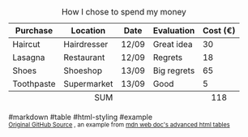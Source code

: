 <table>
	<caption>How I chose to spend my money</caption>
	<thead>
	  <tr>
		<th>Purchase</th>
		<th>Location</th>
		<th>Date</th>
		<th>Evaluation</th>
		<th>Cost (€)</th>
	  </tr>
	</thead>
	<tfoot>
	  <tr style='text-align: center;'>
		<td colspan="4">SUM</td>
		<td>118</td>
	  </tr>
	</tfoot>
	<tbody>
	  <tr>
		<td>Haircut</td>
		<td>Hairdresser</td>
		<td>12/09</td>
		<td>Great idea</td>
		<td>30</td>
	  </tr>
	  <tr>
		<td>Lasagna</td>
		<td>Restaurant</td>
		<td>12/09</td>
		<td>Regrets</td>
		<td>18</td>
	  </tr>
	  <tr>
		<td>Shoes</td>
		<td>Shoeshop</td>
		<td>13/09</td>
		<td>Big regrets</td>
		<td>65</td>
	  </tr>
	  <tr>
		<td>Toothpaste</td>
		<td>Supermarket</td>
		<td>13/09</td>
		<td>Good</td>
		<td>5</td>
	  </tr>
	</tbody>
</table>

#markdown #table #html-styling #example <br><small><a href='https://github.com/mdn/learning-area/blob/main/html/tables/advanced/spending-record-finished.html'>Original GitHub Source</a> , an example from <a href='https://developer.mozilla.org/en-US/docs/Learn/HTML/Tables/Advanced'>mdn web doc's advanced html tables</a></small>